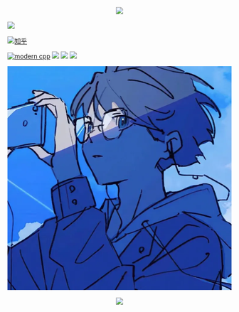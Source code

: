 <!-- https://github.com/kyechan99/capsule-render -->
<p align="center">
<img src="https://capsule-render.vercel.app/api?type=waving&color=timeGradient&height=300&&section=header&text=HALLO%20WORLD!&fontSize=90&fontAlign=50&fontAlignY=30&desc=I%20am%20XCstar3!&descAlign=50&descSize=30&descAlignY=60&animation=twinkling">
</p>

<img src="https://github-readme-stats.vercel.app/api?username=XC-star3&show_icons=true&theme=radical" />

[![知乎](https://img.shields.io/badge/%E7%9F%A5%E4%B9%8E-XCZ-yello)](https://www.zhihu.com/people/xcz-62-81)

[![modern cpp](https://img.shields.io/badge/code-Modern%20C++-blue)](https://learn.microsoft.com/zh-cn/cpp/cpp/welcome-back-to-cpp-modern-cpp) 
![](https://img.shields.io/badge/热爱-学习新事物-red) 
![](https://img.shields.io/badge/性格-开朗-red) 
![](https://img.shields.io/badge/爱好-科幻-blue)

</div>

![头像](头像.PNG)


<p align="center">
  <a href="https://skillicons.dev">
    <img src="https://skillicons.dev/icons?i=git,python,java,html,css,javascript,matlab,cmake,arduino,arduino,anaconda,vscode" />
  </a>
</p>
